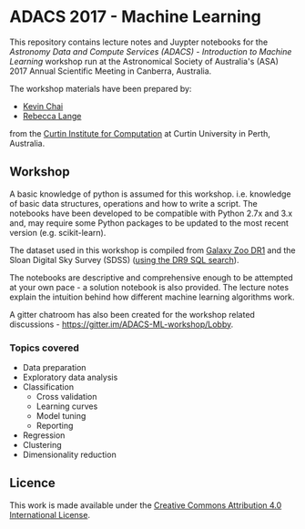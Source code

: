 # ADACS 2017 - Machine Learning

This repository contains lecture notes and Juypter notebooks for the *Astronomy Data and Compute Services (ADACS) - Introduction to Machine Learning* workshop run at the Astronomical Society of Australia's (ASA) 2017 Annual Scientific Meeting in Canberra, Australia.

The workshop materials have been prepared by:
- [Kevin Chai](http://computation.curtin.edu.au/about/computational-specialists/health-sciences/)
- [Rebecca Lange](http://computation.curtin.edu.au/about/computational-specialists/humanities/)

from the [Curtin Institute for Computation](http://computation.curtin.edu.au) at Curtin University in Perth, Australia.

## Workshop

A basic knowledge of python is assumed for this workshop. i.e. knowledge of basic data structures, operations and how to write a script. The notebooks have been developed to be compatible with Python 2.7x and 3.x and, may require some Python packages to be updated to the most recent version (e.g. scikit-learn).

The dataset used in this workshop is compiled from [Galaxy Zoo DR1](https://www.galaxyzoo.org/) and the Sloan Digital Sky Survey (SDSS) ([using the DR9 SQL search](http://skyserver.sdss.org/dr9/en/tools/search/sql.asp)).

The notebooks are descriptive and comprehensive enough to be attempted at your own pace - a solution notebook is also provided. The lecture notes explain the intuition behind how different machine learning algorithms work. 

A gitter chatroom has also been created for the workshop related discussions - https://gitter.im/ADACS-ML-workshop/Lobby.

### Topics covered

- Data preparation
- Exploratory data analysis
- Classification
  - Cross validation
  - Learning curves
  - Model tuning
  - Reporting
- Regression
- Clustering
- Dimensionality reduction

## Licence

This work is made available under the <a rel="license" href="http://creativecommons.org/licenses/by/4.0/">Creative Commons Attribution 4.0 International License</a>.